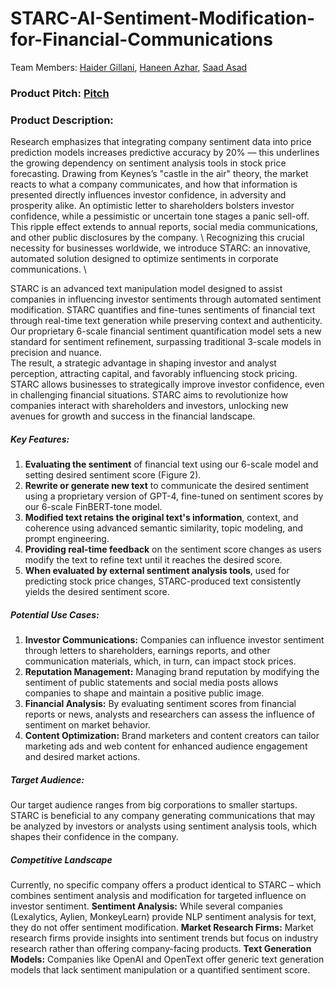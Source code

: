 # STARC-AI-Sentiment-Modification-for-Financial-Communications

Team Members: [Haider Gillani](https://www.linkedin.com/in/haider-gillani-b87b90210/),  [Haneen Azhar](http://www.linkedin.com/in/haneenazhar),  [Saad Asad](https://www.linkedin.com/in/muhammad-saad-asad-836b82216)

### Product Pitch: [Pitch](https://drive.google.com/file/d/1b2F3Az6OQGGCNDo41ckHrLp8TdaEe77Y/view?usp=sharing)

### Product Description:  

Research emphasizes that integrating company sentiment data into price prediction models increases predictive accuracy by 20% –– this underlines the growing dependency on sentiment analysis tools in stock price forecasting. Drawing from Keynes’s "castle in the air" theory, the market reacts to what a company communicates, and how that information is presented directly influences investor confidence, in adversity and prosperity alike. An optimistic letter to shareholders bolsters investor confidence, while a pessimistic or uncertain tone stages a panic sell-off. This ripple effect extends to annual reports, social media communications, and other public disclosures by the company. \ 
Recognizing this crucial necessity for businesses worldwide, we introduce STARC: an innovative, automated solution designed to optimize sentiments in corporate communications. \

STARC is an advanced text manipulation model designed to assist companies in influencing investor sentiments through automated sentiment modification. 
STARC quantifies and fine-tunes sentiments of financial text through real-time text generation while preserving context and authenticity. Our proprietary 6-scale financial sentiment quantification model sets a new standard for sentiment refinement, surpassing traditional 3-scale models in precision and nuance. \
The result, a strategic advantage in shaping investor and analyst perception, attracting capital, and favorably influencing stock pricing. STARC allows businesses to strategically improve investor confidence, even in challenging financial situations. STARC aims to revolutionize how companies interact with shareholders and investors, unlocking new avenues for growth and success in the financial landscape.



##### Key Features:
1. **Evaluating the sentiment** of financial text using our 6-scale model and setting desired sentiment score (Figure 2). 
2. **Rewrite or generate new text** to communicate the desired sentiment using a proprietary version of GPT-4, fine-tuned on sentiment scores by our 6-scale FinBERT-tone model. 
3. **Modified text retains the original text's information**, context, and coherence using advanced semantic similarity, topic modeling, and prompt engineering.
4. **Providing real-time feedback** on the sentiment score changes as users modify the text to refine text until it reaches the desired score.
5. **When evaluated by external sentiment analysis tools**, used for predicting stock price changes, STARC-produced text consistently yields the desired sentiment score.

##### Potential Use Cases:
1. **Investor Communications:** Companies can influence investor sentiment through letters to shareholders, earnings reports, and other communication materials, which, in turn, can impact stock prices.
2. **Reputation Management:** Managing brand reputation by modifying the sentiment of public statements and social media posts allows companies to shape and maintain a positive public image.
3. **Financial Analysis:** By evaluating sentiment scores from financial reports or news, analysts and researchers can assess the influence of sentiment on market behavior.
4. **Content Optimization:** Brand marketers and content creators can tailor marketing ads and web content for enhanced audience engagement and desired market actions.

##### Target Audience:
Our target audience ranges from big corporations to smaller startups. STARC is beneficial to any company generating communications that may be analyzed by investors or analysts using sentiment analysis tools, which shapes their confidence in the company. 

##### Competitive Landscape
Currently, no specific company offers a product identical to STARC – which combines sentiment analysis and modification for targeted influence on investor sentiment. 
**Sentiment Analysis:** While several companies (Lexalytics, Aylien, MonkeyLearn) provide NLP sentiment analysis for text, they do not offer sentiment modification.
**Market Research Firms:** Market research firms provide insights into sentiment trends but focus on industry research rather than offering company-facing products.
**Text Generation Models:** Companies like OpenAI and OpenText offer generic text generation models that lack sentiment manipulation or a quantified sentiment score.
